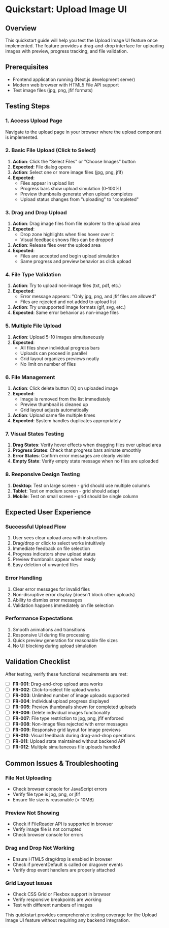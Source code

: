 # Quickstart: Upload Image UI

## Overview
This quickstart guide will help you test the Upload Image UI feature once implemented. The feature provides a drag-and-drop interface for uploading images with preview, progress tracking, and file validation.

## Prerequisites
- Frontend application running (Next.js development server)
- Modern web browser with HTML5 File API support
- Test image files (jpg, png, jfif formats)

## Testing Steps

### 1. Access Upload Page
Navigate to the upload page in your browser where the upload component is implemented.

### 2. Basic File Upload (Click to Select)
1. **Action**: Click the "Select Files" or "Choose Images" button
2. **Expected**: File dialog opens
3. **Action**: Select one or more image files (jpg, png, jfif)
4. **Expected**:
   - Files appear in upload list
   - Progress bars show upload simulation (0-100%)
   - Preview thumbnails generate when upload completes
   - Upload status changes from "uploading" to "completed"

### 3. Drag and Drop Upload
1. **Action**: Drag image files from file explorer to the upload area
2. **Expected**:
   - Drop zone highlights when files hover over it
   - Visual feedback shows files can be dropped
3. **Action**: Release files over the upload area
4. **Expected**:
   - Files are accepted and begin upload simulation
   - Same progress and preview behavior as click upload

### 4. File Type Validation
1. **Action**: Try to upload non-image files (txt, pdf, etc.)
2. **Expected**:
   - Error message appears: "Only jpg, png, and jfif files are allowed"
   - Files are rejected and not added to upload list
3. **Action**: Try unsupported image formats (gif, svg, etc.)
4. **Expected**: Same error behavior as non-image files

### 5. Multiple File Upload
1. **Action**: Upload 5-10 images simultaneously
2. **Expected**:
   - All files show individual progress bars
   - Uploads can proceed in parallel
   - Grid layout organizes previews neatly
   - No limit on number of files

### 6. File Management
1. **Action**: Click delete button (X) on uploaded image
2. **Expected**:
   - Image is removed from the list immediately
   - Preview thumbnail is cleaned up
   - Grid layout adjusts automatically
3. **Action**: Upload same file multiple times
4. **Expected**: System handles duplicates appropriately

### 7. Visual States Testing
1. **Drag States**: Verify hover effects when dragging files over upload area
2. **Progress States**: Check that progress bars animate smoothly
3. **Error States**: Confirm error messages are clearly visible
4. **Empty State**: Verify empty state message when no files are uploaded

### 8. Responsive Design Testing
1. **Desktop**: Test on large screen - grid should use multiple columns
2. **Tablet**: Test on medium screen - grid should adapt
3. **Mobile**: Test on small screen - grid should be single column

## Expected User Experience

### Successful Upload Flow
1. User sees clear upload area with instructions
2. Drag/drop or click to select works intuitively
3. Immediate feedback on file selection
4. Progress indicators show upload status
5. Preview thumbnails appear when ready
6. Easy deletion of unwanted files

### Error Handling
1. Clear error messages for invalid files
2. Non-disruptive error display (doesn't block other uploads)
3. Ability to dismiss error messages
4. Validation happens immediately on file selection

### Performance Expectations
1. Smooth animations and transitions
2. Responsive UI during file processing
3. Quick preview generation for reasonable file sizes
4. No UI blocking during upload simulation

## Validation Checklist

After testing, verify these functional requirements are met:

- [ ] **FR-001**: Drag-and-drop upload area works
- [ ] **FR-002**: Click-to-select file upload works
- [ ] **FR-003**: Unlimited number of image uploads supported
- [ ] **FR-004**: Individual upload progress displayed
- [ ] **FR-005**: Preview thumbnails shown for completed uploads
- [ ] **FR-006**: Delete individual images functionality
- [ ] **FR-007**: File type restriction to jpg, png, jfif enforced
- [ ] **FR-008**: Non-image files rejected with error messages
- [ ] **FR-009**: Responsive grid layout for image previews
- [ ] **FR-010**: Visual feedback during drag-and-drop operations
- [ ] **FR-011**: Upload state maintained without backend API
- [ ] **FR-012**: Multiple simultaneous file uploads handled

## Common Issues & Troubleshooting

### File Not Uploading
- Check browser console for JavaScript errors
- Verify file type is jpg, png, or jfif
- Ensure file size is reasonable (< 10MB)

### Preview Not Showing
- Check if FileReader API is supported in browser
- Verify image file is not corrupted
- Check browser console for errors

### Drag and Drop Not Working
- Ensure HTML5 drag/drop is enabled in browser
- Check if preventDefault is called on dragover events
- Verify drop event handlers are properly attached

### Grid Layout Issues
- Check CSS Grid or Flexbox support in browser
- Verify responsive breakpoints are working
- Test with different numbers of images

This quickstart provides comprehensive testing coverage for the Upload Image UI feature without requiring any backend integration.